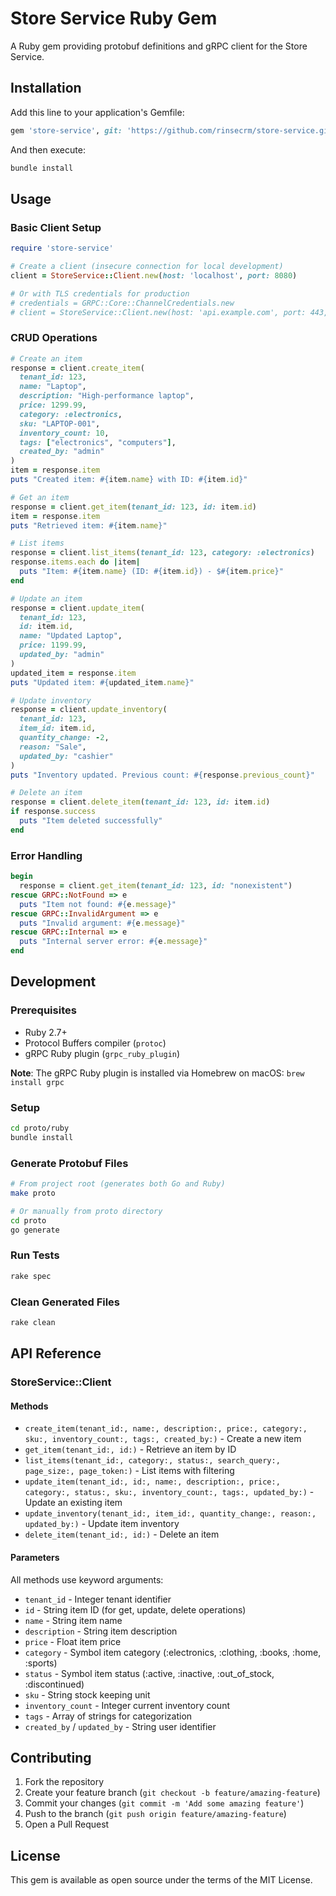# Store Service Ruby Gem

A Ruby gem providing protobuf definitions and gRPC client for the Store Service.

## Installation

Add this line to your application's Gemfile:

```ruby
gem 'store-service', git: 'https://github.com/rinsecrm/store-service.git', subdirectory: 'proto/ruby'
```

And then execute:

```bash
bundle install
```

## Usage

### Basic Client Setup

```ruby
require 'store-service'

# Create a client (insecure connection for local development)
client = StoreService::Client.new(host: 'localhost', port: 8080)

# Or with TLS credentials for production
# credentials = GRPC::Core::ChannelCredentials.new
# client = StoreService::Client.new(host: 'api.example.com', port: 443, credentials: credentials)
```

### CRUD Operations

```ruby
# Create an item
response = client.create_item(
  tenant_id: 123, 
  name: "Laptop", 
  description: "High-performance laptop",
  price: 1299.99,
  category: :electronics,
  sku: "LAPTOP-001",
  inventory_count: 10,
  tags: ["electronics", "computers"],
  created_by: "admin"
)
item = response.item
puts "Created item: #{item.name} with ID: #{item.id}"

# Get an item
response = client.get_item(tenant_id: 123, id: item.id)
item = response.item
puts "Retrieved item: #{item.name}"

# List items
response = client.list_items(tenant_id: 123, category: :electronics)
response.items.each do |item|
  puts "Item: #{item.name} (ID: #{item.id}) - $#{item.price}"
end

# Update an item
response = client.update_item(
  tenant_id: 123, 
  id: item.id, 
  name: "Updated Laptop",
  price: 1199.99,
  updated_by: "admin"
)
updated_item = response.item
puts "Updated item: #{updated_item.name}"

# Update inventory
response = client.update_inventory(
  tenant_id: 123,
  item_id: item.id,
  quantity_change: -2,
  reason: "Sale",
  updated_by: "cashier"
)
puts "Inventory updated. Previous count: #{response.previous_count}"

# Delete an item
response = client.delete_item(tenant_id: 123, id: item.id)
if response.success
  puts "Item deleted successfully"
end
```

### Error Handling

```ruby
begin
  response = client.get_item(tenant_id: 123, id: "nonexistent")
rescue GRPC::NotFound => e
  puts "Item not found: #{e.message}"
rescue GRPC::InvalidArgument => e
  puts "Invalid argument: #{e.message}"
rescue GRPC::Internal => e
  puts "Internal server error: #{e.message}"
end
```

## Development

### Prerequisites

- Ruby 2.7+
- Protocol Buffers compiler (`protoc`)
- gRPC Ruby plugin (`grpc_ruby_plugin`)

**Note**: The gRPC Ruby plugin is installed via Homebrew on macOS: `brew install grpc`

### Setup

```bash
cd proto/ruby
bundle install
```

### Generate Protobuf Files

```bash
# From project root (generates both Go and Ruby)
make proto

# Or manually from proto directory
cd proto
go generate
```

### Run Tests

```bash
rake spec
```

### Clean Generated Files

```bash
rake clean
```

## API Reference

### StoreService::Client

#### Methods

- `create_item(tenant_id:, name:, description:, price:, category:, sku:, inventory_count:, tags:, created_by:)` - Create a new item
- `get_item(tenant_id:, id:)` - Retrieve an item by ID
- `list_items(tenant_id:, category:, status:, search_query:, page_size:, page_token:)` - List items with filtering
- `update_item(tenant_id:, id:, name:, description:, price:, category:, status:, sku:, inventory_count:, tags:, updated_by:)` - Update an existing item
- `update_inventory(tenant_id:, item_id:, quantity_change:, reason:, updated_by:)` - Update item inventory
- `delete_item(tenant_id:, id:)` - Delete an item

#### Parameters

All methods use keyword arguments:
- `tenant_id` - Integer tenant identifier
- `id` - String item ID (for get, update, delete operations)
- `name` - String item name
- `description` - String item description
- `price` - Float item price
- `category` - Symbol item category (:electronics, :clothing, :books, :home, :sports)
- `status` - Symbol item status (:active, :inactive, :out_of_stock, :discontinued)
- `sku` - String stock keeping unit
- `inventory_count` - Integer current inventory count
- `tags` - Array of strings for categorization
- `created_by` / `updated_by` - String user identifier

## Contributing

1. Fork the repository
2. Create your feature branch (`git checkout -b feature/amazing-feature`)
3. Commit your changes (`git commit -m 'Add some amazing feature'`)
4. Push to the branch (`git push origin feature/amazing-feature`)
5. Open a Pull Request

## License

This gem is available as open source under the terms of the MIT License.
